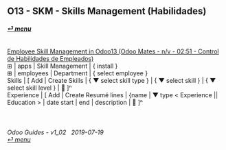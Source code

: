 ## O13 - SKM - Skills Management (Habilidades)
#### [_&#x23CE; menu_](https://github.com/oldyguy/odoo-guides/blob/master/README.md)<br><br>

[Employee Skill Management in Odoo13 (Odoo Mates - n/v - 02:51 - Control de Habilidades de Empleados)](youtu.be/E09XNr7hhYE)<br>
&#x229E; | apps | Skill Management | { install }<br>
&#x229E; | employees | Department | { select employee }<br>
Skills | \[ Add | Create Skills | { &#x25BC; select skill type } | { &#x25BC; select skill } | { &#x25BC; select skill level } | &#x1F4BE; \]&#x207F;<br>
Experience | \[ Add | Create Resumé lines | {name | &#x25BC; type < Experience || Education > | date start | end | description | &#x1F4BE; \]&#x207F;


###### <br><br>Odoo Guides - v1_02 &nbsp; 2019-07-19<br>[_&#x23CE; menu_](https://github.com/oldyguy/odoo-guides/blob/master/README.md)<br><br>
